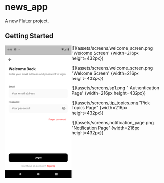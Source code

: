 # news_app

A new Flutter project.

## Getting Started

<a href="https://github.com/ZayniddinMamarasulov/DigiNews/tree/umarbek"><img src="assets/screens/welcome_screen.png" align="left" height="432" width="216"></a>
![](assets/screens/welcome_screen.png "Welcome Screen" {width=216px height=432px})

![](assets/screens/welcome_screen.png "Welcome Screen" {width=216px height=432px})

![](assets/screens/sp1.png " Authentication Page" {width=216px height=432px})

![](assets/screens/tip_topics.png "Pick Topics Page" {width=216px height=432px})

![](assets/screens/notification_page.png "Notification Page" {width=216px height=432px})
